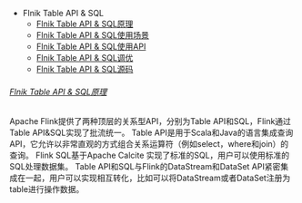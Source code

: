 

* Flnik Table API & SQL
  - [Flnik Table API & SQL原理]()
  - [Flnik Table API & SQL使用场景]()
  - [Flnik Table API & SQL使用API]()
  - [Flnik Table API & SQL调优]()
  - [Flnik Table API & SQL源码]()


###### [Flnik Table API & SQL原理]()
  Apache Flink提供了两种顶层的关系型API，分别为Table API和SQL，Flink通过Table API&SQL实现了批流统一。
  Table API是用于Scala和Java的语言集成查询API，它允许以非常直观的方式组合关系运算符（例如select，where和join）的查询。
  Flink SQL基于Apache Calcite 实现了标准的SQL，用户可以使用标准的SQL处理数据集。
  Table API和SQL与Flink的DataStream和DataSet API紧密集成在一起，用户可以实现相互转化，比如可以将DataStream或者DataSet注册为table进行操作数据。

